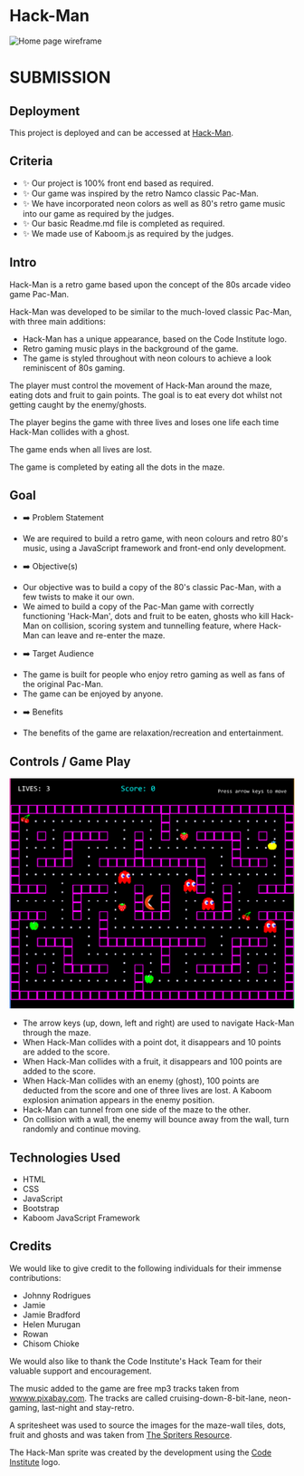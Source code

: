 

# Hack-Man

![Home page wireframe](media/readme-images/home-page.png)

# SUBMISSION
## Deployment

This project is deployed and can be accessed at [Hack-Man](https://joao4569.github.io/Hack-Man/).

## Criteria

- ✨ Our project is 100% front end based as required.
- ✨ Our game was inspired by the retro Namco classic Pac-Man.
- ✨ We have incorporated neon colors as well as 80's retro game music into our game as required by the judges.
- ✨ Our basic Readme.md file is completed as required.
- ✨ We made use of Kaboom.js as required by the judges.

## Intro

Hack-Man is a retro game based upon the concept of the 80s arcade video game Pac-Man.

Hack-Man was developed to be similar to the much-loved classic Pac-Man, with three main additions:
* Hack-Man has a unique appearance, based on the Code Institute logo.
* Retro gaming music plays in the background of the game.
* The game is styled throughout with neon colours to achieve a look reminiscent of 80s gaming.

The player must control the movement of Hack-Man around the maze, eating dots and fruit to gain points. The goal is to eat every dot whilst not getting caught by the enemy/ghosts.

The player begins the game with three lives and loses one life each time Hack-Man collides with a ghost. 

The game ends when all lives are lost.

The game is completed by eating all the dots in the maze.

## Goal

- ➡️ Problem Statement
* We are required to build a retro game, with neon colours and retro 80's music, using a JavaScript framework and front-end only development.

- ➡️ Objective(s)
* Our objective was to build a copy of the 80's classic Pac-Man, with a few twists to make it our own.
* We aimed to build a copy of the Pac-Man game with correctly functioning 'Hack-Man', dots and fruit to be eaten, ghosts who kill Hack-Man on collision, scoring system and tunnelling feature, where Hack-Man can leave and re-enter the maze.

- ➡️ Target Audience
* The game is built for people who enjoy retro gaming as well as fans of the original Pac-Man.
* The game can be enjoyed by anyone.

- ➡️ Benefits
* The benefits of the game are relaxation/recreation and entertainment.

## Controls / Game Play
 
![Hack-Man Maze](assets\images\hackman-maze.png)

* The arrow keys (up, down, left and right) are used to navigate Hack-Man through the maze. 
* When Hack-Man collides with a point dot, it disappears and 10 points are added to the score. 
* When Hack-Man collides with a fruit, it disappears and 100 points are added to the score. 
* When Hack-Man collides with an enemy (ghost), 100 points are deducted from the score and one of three lives are lost. A Kaboom explosion animation appears in the  enemy position.
* Hack-Man can tunnel from one side of the maze to the other.
* On collision with a wall, the enemy will bounce away from the wall, turn randomly and continue moving.

## Technologies Used
* HTML
* CSS
* JavaScript
* Bootstrap
* Kaboom JavaScript Framework

## Credits
We would like to give credit to the following individuals for their immense contributions:
- Johnny Rodrigues
- Jamie
- Jamie Bradford
- Helen Murugan
- Rowan
- Chisom Chioke

We would also like to thank the Code Institute's Hack Team for their valuable support and encouragement.

The music added to the game are free mp3 tracks taken from [wwww.pixabay.com](https://pixabay.com/music/). The tracks are called cruising-down-8-bit-lane, neon-gaming, last-night and stay-retro.

A spritesheet was used to source the images for the maze-wall tiles, dots, fruit and ghosts and was taken from [The Spriters Resource](https://www.spriters-resource.com/arcade/pacman/).

The Hack-Man sprite was created by the development using the [Code Institute](https://codeinstitute.net/) logo.

